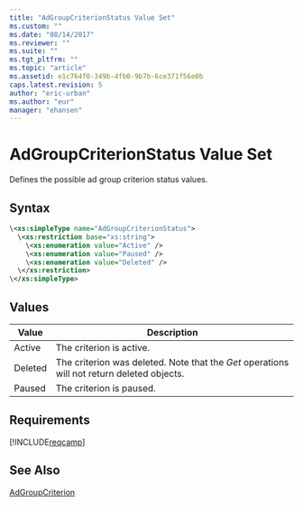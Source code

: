 ```yaml
---
title: "AdGroupCriterionStatus Value Set"
ms.custom: ""
ms.date: "08/14/2017"
ms.reviewer: ""
ms.suite: ""
ms.tgt_pltfrm: ""
ms.topic: "article"
ms.assetid: e1c764f0-349b-4fb0-9b7b-6ce371f56e0b
caps.latest.revision: 5
author: "eric-urban"
ms.author: "eur"
manager: "ehansen"
---
```

# AdGroupCriterionStatus Value Set
Defines the possible ad group criterion status values.

## Syntax

```xml
\<xs:simpleType name="AdGroupCriterionStatus">
  \<xs:restriction base="xs:string">
    \<xs:enumeration value="Active" />
    \<xs:enumeration value="Paused" />
    \<xs:enumeration value="Deleted" />
  \</xs:restriction>
\</xs:simpleType>
```

## Values

|Value|Description|
|---------|---------------|
|Active|The criterion is active.|
|Deleted|The criterion was deleted. Note that the *Get* operations will not return deleted objects.|
|Paused|The criterion is paused.|

## Requirements
[!INCLUDE[reqcamp](../campaign-api/includes/reqcamp.md)]
## See Also
[AdGroupCriterion](../campaign-api/adgroupcriterion-data-object.md)

